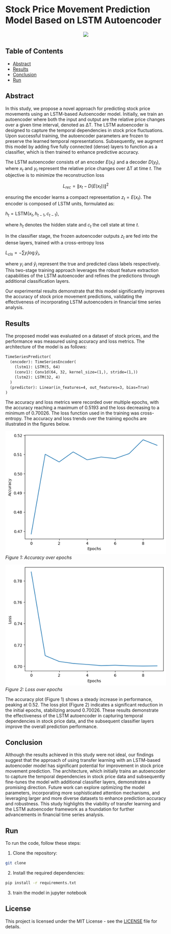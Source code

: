 <!--
 * @Author: hibana2077 hibana2077@gmail.com
 * @Date: 2024-05-16 22:56:10
 * @LastEditors: hibana2077 hibana2077@gmail.com
 * @LastEditTime: 2024-05-17 11:52:21
 * @FilePath: \Encoder-Decoder-time-series-predit-model\README.md
 * @Description: 这是默认设置,请设置`customMade`, 打开koroFileHeader查看配置 进行设置: https://github.com/OBKoro1/koro1FileHeader/wiki/%E9%85%8D%E7%BD%AE
-->
# Stock Price Movement Prediction Model Based on LSTM Autoencoder

<p align="center">
    <img src="https://skillicons.dev/icons?i=pytorch,py,docker" /><br>
</p>

## Table of Contents

- [Abstract](#abstract)
- [Results](#results)
- [Conclusion](#conclusion)
- [Run](#run)

## Abstract

In this study, we propose a novel approach for predicting stock price movements using an LSTM-based Autoencoder model. Initially, we train an autoencoder where both the input and output are the relative price changes over a given time interval, denoted as ΔT. The LSTM autoencoder is designed to capture the temporal dependencies in stock price fluctuations. Upon successful training, the autoencoder parameters are frozen to preserve the learned temporal representations. Subsequently, we augment this model by adding five fully connected (dense) layers to function as a classifier, which is then trained to enhance predictive accuracy.

The LSTM autoencoder consists of an encoder $E(x_t)$ and a decoder $D(y_t)$, where $x_t$ and $y_t$ represent the relative price changes over ΔT at time $t$. The objective is to minimize the reconstruction loss 

$$ L_{rec} = \| x_t - D(E(x_t)) \|^2 $$

ensuring the encoder learns a compact representation $z_t = E(x_t)$. The encoder is composed of LSTM units, formulated as:

$h_t = \text{LSTM}(x_t, h_{t-1}, c_{t-1}),$

where $h_t$ denotes the hidden state and $c_t$ the cell state at time $t$.

In the classifier stage, the frozen autoencoder outputs $z_t$ are fed into the dense layers, trained with a cross-entropy loss 

$L_{cls} = -\sum y_i \log \hat{y}_i,$

where $y_i$ and $\hat{y}_i$ represent the true and predicted class labels respectively. This two-stage training approach leverages the robust feature extraction capabilities of the LSTM autoencoder and refines the predictions through additional classification layers.

Our experimental results demonstrate that this model significantly improves the accuracy of stock price movement predictions, validating the effectiveness of incorporating LSTM autoencoders in financial time series analysis.

## Results

The proposed model was evaluated on a dataset of stock prices, and the performance was measured using accuracy and loss metrics. The architecture of the model is as follows:

```
TimeSeriesPredictor(
  (encoder): TimeSeriesEncoder(
    (lstm1): LSTM(5, 64)
    (conv1): Conv1d(64, 32, kernel_size=(1,), stride=(1,))
    (lstm2): LSTM(32, 4)
  )
  (predictor): Linear(in_features=4, out_features=3, bias=True)
)
```

The accuracy and loss metrics were recorded over multiple epochs, with the accuracy reaching a maximum of 0.5193 and the loss decreasing to a minimum of 0.70026. The loss function used in the training was cross-entropy. The accuracy and loss trends over the training epochs are illustrated in the figures below.

![Accuracy](./img/acc.png)
*Figure 1: Accuracy over epochs*

![Loss](./img/loss.png)
*Figure 2: Loss over epochs*

The accuracy plot (Figure 1) shows a steady increase in performance, peaking at 0.52. The loss plot (Figure 2) indicates a significant reduction in the initial epochs, stabilizing around 0.70026. These results demonstrate the effectiveness of the LSTM autoencoder in capturing temporal dependencies in stock price data, and the subsequent classifier layers improve the overall prediction performance.

## Conclusion

Although the results achieved in this study were not ideal, our findings suggest that the approach of using transfer learning with an LSTM-based autoencoder model has significant potential for improvement in stock price movement prediction. The architecture, which initially trains an autoencoder to capture the temporal dependencies in stock price data and subsequently fine-tunes the model with additional classifier layers, demonstrates a promising direction. Future work can explore optimizing the model parameters, incorporating more sophisticated attention mechanisms, and leveraging larger and more diverse datasets to enhance prediction accuracy and robustness. This study highlights the viability of transfer learning and the LSTM autoencoder framework as a foundation for further advancements in financial time series analysis.

## Run

To run the code, follow these steps:

1. Clone the repository:

```bash
git clone
```

2. Install the required dependencies:

```bash
pip install -r requirements.txt
```

3. train the model in jupyter notebook


## License

This project is licensed under the MIT License - see the [LICENSE](LICENSE) file for details.

